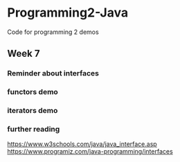 # Programming2-Java
 Code for programming 2 demos

## Week 7

### Reminder about interfaces
### functors demo
### iterators demo

### further reading

https://www.w3schools.com/java/java_interface.asp
https://www.programiz.com/java-programming/interfaces
